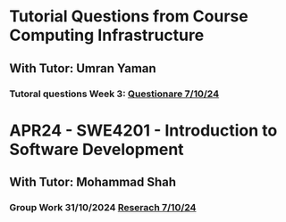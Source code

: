 # Tutorial Questions from Course Computing Infrastructure

## With Tutor: Umran Yaman

### Tutoral questions Week 3: [Questionare 7/10/24](/APR24_SWE4202-Computing%20Infrastructure/Tutorial%20Questions%207-9-24.md)


# APR24 - SWE4201 - Introduction to Software Development
## With Tutor: Mohammad Shah

### Group Work 31/10/2024 [Reserach 7/10/24](/APR24_SWE4201_Introduction%20to%20Software%20Development/Group%20Work%2031-10-2024.md)
